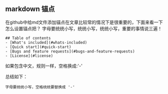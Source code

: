 ## markdown 锚点
在github中给md文件添加锚点在文章比较常的情况下是很重要的，下面来看一下怎么设置锚点把？
字母要统统小写，统统小写，统统小写，重要的事情说三遍！

```
## Table of contents
- [What's included](#whats-included)
- [Quick start](#quick-start)
- [Bugs and feature requests](#bugs-and-feature-requests)
- [License](#license)

```
如果包含中文，规则一样，空格换成:'-'

总结如下：
```
字母要统统小写，空格统统要替换成 '-'

```
